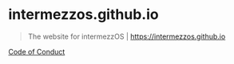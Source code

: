 # intermezzos.github.io
> The website for intermezzOS | https://intermezzos.github.io

[Code of Conduct]

[Code of Conduct]: http://intermezzos.github.io/code-of-conduct.html
